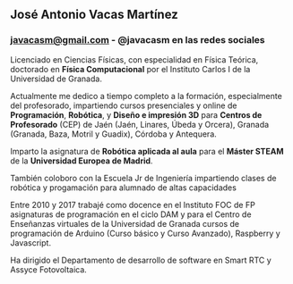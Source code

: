 ## José Antonio Vacas Martínez  

### javacasm@gmail.com  - @javacasm en las redes sociales

Licenciado en Ciencias Físicas, con especialidad en Física Teórica, doctorado en **Física Computacional** por el Instituto Carlos I de la Universidad de Granada.

Actualmente me dedico a tiempo completo a la formación, especialmente del profesorado, impartiendo  cursos presenciales y online de **Programación**, **Robótica**, y **Diseño e impresión 3D** para  **Centros de Profesorado** (CEP) de Jaén (Jaén, Linares, Úbeda y Orcera), Granada (Granada, Baza, Motril y Guadix), Córdoba y Antequera.

Imparto la asignatura de **Robótica aplicada al aula** para el **Máster STEAM** de la **Universidad Europea de Madrid**. 

También coloboro con la Escuela Jr de Ingeniería impartiendo clases de robótica y progamación para alumnado de altas capacidades

Entre 2010 y 2017 trabajé como docence en el Instituto FOC de FP asignaturas de programación en el ciclo DAM y para el Centro de Enseñanzas virtuales de la Universidad de Granada cursos de programación de Arduino (Curso básico y Curso Avanzado), Raspberry y Javascript.

Ha dirigido el Departamento de desarrollo de software en Smart RTC y Assyce Fotovoltaica.
